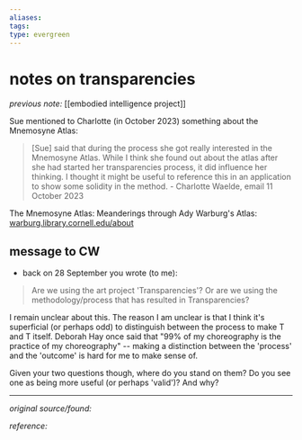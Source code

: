 ```yaml
---
aliases: 
tags: 
type: evergreen
---
```


# notes on transparencies

_previous note:_ [[embodied intelligence project]]

Sue mentioned to Charlotte (in October 2023) something about the Mnemosyne Atlas:

> [Sue] said that during the process she got really interested in the Mnemosyne Atlas. While I think she found out about the atlas after she had started her transparencies process, it did influence her thinking. I thought it might be useful to reference this in an application to show some solidity in the method. - Charlotte Waelde, email 11 October 2023

The Mnemosyne Atlas: Meanderings through Ady Warburg's Atlas: [warburg.library.cornell.edu/about](https://warburg.library.cornell.edu/about)

## message to CW

- back on 28 September you wrote (to me):

> Are we using the art project 'Transparencies'? Or are we using the methodology/process that has resulted in Transparencies?

I remain unclear about this. The reason I am unclear is that I think it's superficial (or perhaps odd) to distinguish between the process to make T and T itself. Deborah Hay once said that "99% of my choreography is the practice of my choreography" -- making a distinction between the 'process' and the 'outcome' is hard for me to make sense of. 

Given your two questions though, where do you stand on them? Do you see one as being more useful (or perhaps 'valid')? And why?

---

_original source/found:_ 

_reference:_ 



